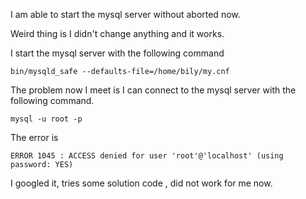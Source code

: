 
I am able to start the mysql server without aborted now.

Weird thing is I didn't change anything and it works.

I start the mysql server with the following command 


`bin/mysqld_safe --defaults-file=/home/bily/my.cnf`


The problem now I meet is I can connect to  the mysql server 
with the following command.

`mysql -u root -p`


The error  is 
```
ERROR 1045 : ACCESS denied for user 'root'@'localhost' (using password: YES)
```


I googled it, tries some solution code , did not work for me now.

